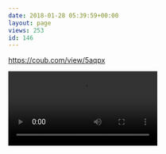 ```yaml
---
date: 2018-01-28 05:39:59+00:00
layout: page
views: 253
id: 146
---
```


https://coub.com/view/5aqpx



![/uploads/heisenme/static/gifv_1472083906_gifv.mp4](/uploads/heisenme/static/gifv_1472083906_gifv.mp4)
